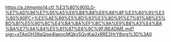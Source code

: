 https://a.zilingmio14.cf/,%E3%80%90SLG-%E7%AD%96%E7%95%A5%E6%B8%B8%E6%88%8F%E3%80%91/%E3%80%90PC+%E5%AE%89%E5%8D%93%E3%80%91%E7%81%AB%E5%BD%B1%E5%90%8C%E4%BA%BA%EF%BC%9A%E9%B8%A3%E4%BA%BA%E7%9A%84%E5%81%87%E6%9C%9F/README.md?sign=sTApOH39aQise4lapncMQkvSQvjKai2xRRE2HrY8xrg%3D%3A0